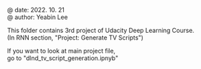 @ date: 2022. 10. 21\
@ author: Yeabin Lee

This folder contains 3rd project of Udacity Deep Learning Course.\
(In RNN section, "Project: Generate TV Scripts")

If you want to look at main project file,\
go to "dlnd_tv_script_generation.ipnyb"
